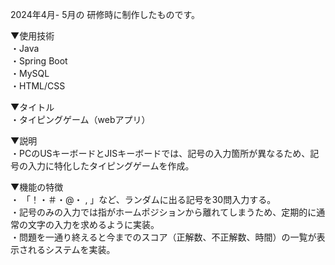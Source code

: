 
2024年4月- 5月の 研修時に制作したものです。


▼使用技術<br>
・Java <br>
・Spring Boot<br>
・MySQL<br>
・HTML/CSS<br>


▼タイトル<br>
・タイピングゲーム（webアプリ）


▼説明<br>
・PCのUSキーボードとJISキーボードでは、記号の入力箇所が異なるため、記号の入力に特化したタイピングゲームを作成。


▼機能の特徴<br>
・ 「！・＃・@・ , 」など、ランダムに出る記号を30問入力する。<br>
・記号のみの入力では指がホームポジションから離れてしまうため、定期的に通常の文字の入力を求めるように実装。<br>
・問題を一通り終えると今までのスコア（正解数、不正解数、時間）の一覧が表示されるシステムを実装。
